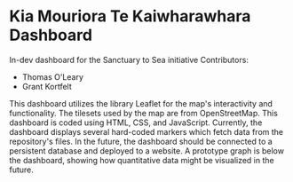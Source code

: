 # Kia Mouriora Te Kaiwharawhara Dashboard
In-dev dashboard for the Sanctuary to Sea initiative
Contributors:
- Thomas O'Leary
- Grant Kortfelt

This dashboard utilizes the library Leaflet for the map's interactivity and functionality. The tilesets used by the map are from OpenStreetMap.
This dashboard is coded using HTML, CSS, and JavaScript.
Currently, the dashboard displays several hard-coded markers which fetch data from the repository's files. In the future, the dashboard should be connected to a persistent database and deployed to a website.
A prototype graph is below the dashboard, showing how quantitative data might be visualized in the future.
